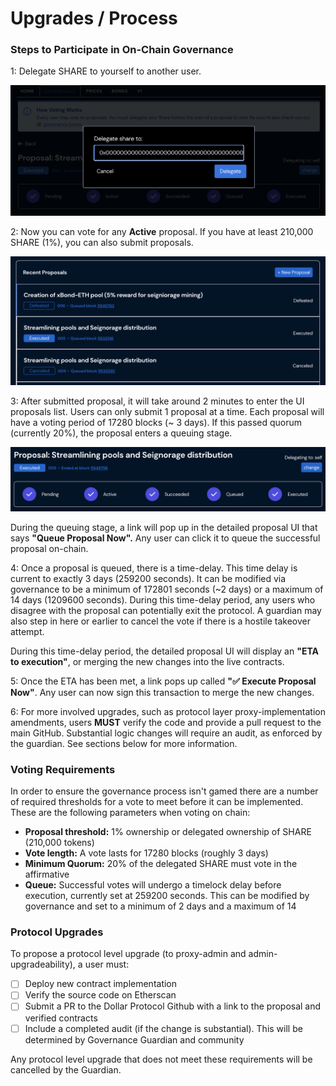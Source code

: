 # Upgrades / Process

### Steps to Participate in On-Chain Governance

1: Delegate SHARE to yourself to another user.

![](../.gitbook/assets/delegate.png)

2: Now you can vote for any **Active** proposal. If you have at least 210,000 SHARE \(1%\), you can also submit proposals.

![](../.gitbook/assets/new-proposal.png)

3: After submitted proposal, it will take around 2 minutes to enter the UI proposals list. Users can only submit 1 proposal at a time. Each proposal will have a voting period of 17280 blocks \(~ 3 days\). If this passed quorum \(currently 20%\), the proposal enters a queuing stage.

![](../.gitbook/assets/process.png)

During the queuing stage, a link will pop up in the detailed proposal UI that says **"Queue Proposal Now".** Any user can click it to queue the successful proposal on-chain.

4: Once a proposal is queued, there is a time-delay. This time delay is current to exactly 3 days \(259200 seconds\). It can be modified via governance to be a minimum of 172801 seconds \(~2 days\) or a maximum of 14 days \(1209600 seconds\). During this time-delay period, any users who disagree with the proposal can potentially exit the protocol. A guardian may also step in here or earlier to cancel the vote if there is a hostile takeover attempt.

During this time-delay period, the detailed proposal UI will display an **"ETA to execution"**, or merging the new changes into the live contracts.

5: Once the ETA has been met, a link pops up called **"✅ Execute Proposal Now"**. Any user can now sign this transaction to merge the new changes.

6: For more involved upgrades, such as protocol layer proxy-implementation amendments, users **MUST** verify the code and provide a pull request to the main GitHub. Substantial logic changes will require an audit, as enforced by the guardian. See sections below for more information.

### Voting Requirements

In order to ensure the governance process isn't gamed there are a number of required thresholds for a vote to meet before it can be implemented. These are the following parameters when voting on chain:

* **Proposal threshold:** 1% ownership or delegated ownership of SHARE \(210,000 tokens\)
* **Vote length:** A vote lasts for 17280 blocks \(roughly 3 days\)
* **Minimum Quorum:** 20% of the delegated SHARE must vote in the affirmative
* **Queue:** Successful votes will undergo a timelock delay before execution, currently set at 259200 seconds. This can be modified by governance and set to a minimum of 2 days and a maximum of 14

### Protocol Upgrades

To propose a protocol level upgrade \(to proxy-admin and admin-upgradeability\), a user must:

* [ ] Deploy new contract implementation
* [ ] Verify the source code on Etherscan
* [ ] Submit a PR to the Dollar Protocol Github with a link to the proposal and verified contracts
* [ ] Include a completed audit \(if the change is substantial\). This will be determined by Governance Guardian and community

Any protocol level upgrade that does not meet these requirements will be cancelled by the Guardian.

